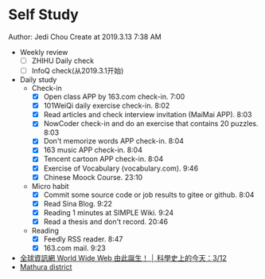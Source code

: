 # Self Study

Author: Jedi Chou
Create at 2019.3.13 7:38 AM

* Weekly review
  -[ ] ZHIHU Daily check
  -[ ] InfoQ check(从2019.3.1开始)

* Daily study
  * Check-in
    -[x] Open class APP by 163.com check-in. 7:00
    -[x] 101WeiQi daily exercise check-in. 8:02
    -[x] Read articles and check interview invitation (MaiMai APP). 8:03
    -[x] NowCoder check-in and do an exercise that contains 20 puzzles. 8:03
    -[x] Don't memorize words APP check-in. 8:04
    -[x] 163 music APP check-in. 8:04
    -[x] Tencent cartoon APP check-in. 8:04
    -[x] Exercise of Vocabulary (vocabulary.com). 9:46
    -[x] Chinese Moock Course. 23:10

  * Micro habit
    -[x] Commit some source code or job results to gitee or github. 8:04
    -[x] Read Sina Blog. 9:22
    -[x] Reading 1 minutes at SIMPLE Wiki. 9:24
    -[x] Read a thesis and don't record. 20:46

  * Reading
    -[x] Feedly RSS reader. 8:47
    -[x] 163.com mail. 9:23

* [全球資訊網 World Wide Web 由此誕生！ │ 科學史上的今天：3/12](https://pansci.asia/archives/155988)
* [Mathura district](https://simple.wikipedia.org/wiki/Mathura_district)
